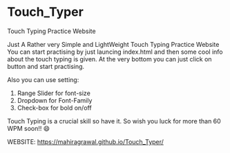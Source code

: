 # Touch_Typer
Touch Typing Practice Website

Just A Rather very Simple and LightWeight Touch Typing Practice Website 
You can start practising by just launcing index.html and then some cool info about the touch typing is given. 
At the very bottom you can just click on button and start practising. 

Also you can use setting:  
1) Range Slider for font-size
2) Dropdown for Font-Family 
3) Check-box for bold on/off 

Touch Typing is a crucial skill so have it. 
So wish you luck for more than 60 WPM soon!! 😄

WEBSITE: https://mahiragrawal.github.io/Touch_Typer/
